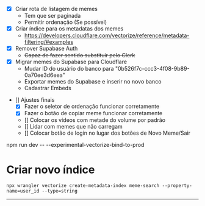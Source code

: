 - [x] Criar rota de listagem de memes
  - Tem que ser paginada
  - Permitir ordenação (Se possível)
- [x] Criar índice para os metadatas dos memes
  - https://developers.cloudflare.com/vectorize/reference/metadata-filtering/#examples
- [x] Remover Supabase Auth
  - ~~Capaz de fazer sentido substituir pelo Clerk~~
- [x] Migrar memes do Supabase para Cloudflare
  - Mudar ID do usuário do banco para "0b526f7c-ccc3-4f08-9b89-0a70ee3d6eea"
  - Exportar memes do Supabase e inserir no novo banco
  - Cadastrar Embeds
- [] Ajustes finais
  - [x] Fazer o seletor de ordenação funcionar corretamente
  - [x] Fazer o botão de copiar meme funcionar corretamente
  - [] Colocar os vídeos com metade do volume por padrão
  - [] Lidar com memes que não carregam
  - [] Colocar botão de login no lugar dos botões de Novo Meme/Sair

npm run dev -- --experimental-vectorize-bind-to-prod

# Criar novo índice

```
npx wrangler vectorize create-metadata-index meme-search --property-name=user_id --type=string
```

---
